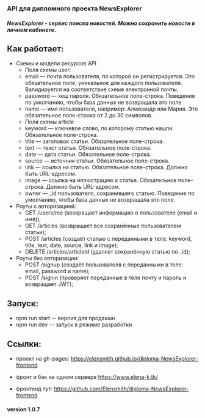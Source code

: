 ### API для дипломного проекта NewsExplorer

##### NewsExplorer - сервис поиска новостей. Можно сохранить новости в личном кабинете.

##  Как работает:
- Cхемы и модели ресурсов API
  - Поля схемы user:
   - email — почта пользователя, по которой он регистрируется. Это обязательное поле, уникальное для каждого пользователя. Валидируется на соответствие схеме электронной почты.
   - password — хеш пароля. Обязательное поле-строка. Поведение по умолчанию, чтобы база данных не возвращала это поле
   - name — имя пользователя, например: Александр или Мария. Это обязательное поле-строка от 2 до 30 символов.
  - Поля схемы article
   - keyword — ключевое слово, по которому статью нашли. Обязательное поле-строка.
   - title — заголовок статьи. Обязательное поле-строка.
   - text — текст статьи. Обязательное поле-строка.
   - date — дата статьи. Обязательное поле-строка.
   - source — источник статьи. Обязательное поле-строка.
   - link — ссылка на статью. Обязательное поле-строка. Должно быть URL-адресом.
   - image — ссылка на иллюстрацию к статье. Обязательное поле-строка. Должно быть URL-адресом.
   - owner — _id пользователя, сохранившего статью. Поведение по умолчанию, чтобы база данных не возвращала это поле.
- Роуты с авторизацией: 
  - GET /users/me (возвращает информацию о пользователе (email и имя));
  - GET /articles (возвращает все сохранённые пользователем статьи);
  - POST /articles (создаёт статью с переданными в теле: keyword, title, text, date, source, link и image);
  - DELETE /articles/articleId (удаляет сохранённую статью  по _id);
- Роуты без авторизации:
  - POST /signup (создаёт пользователя с переданными в теле: email, password и name);
  - POST /signin (проверяет переданные в теле почту и пароль и возвращает JWT);

## Запуск:

- npm run start -- версия для продакшн
- npm run dev -- запуск в режиме разработки

## Ссылки:
- проект на gh-pages: https://elensmith.github.io/diploma-NewsExplorer-frontend
- фронт и бэк на одном сервере https://www.elena-k.tk/ 

- фронтенд тут: https://github.com/Elensmith/diploma-NewsExplorer-frontend


#### version 1.0.7
